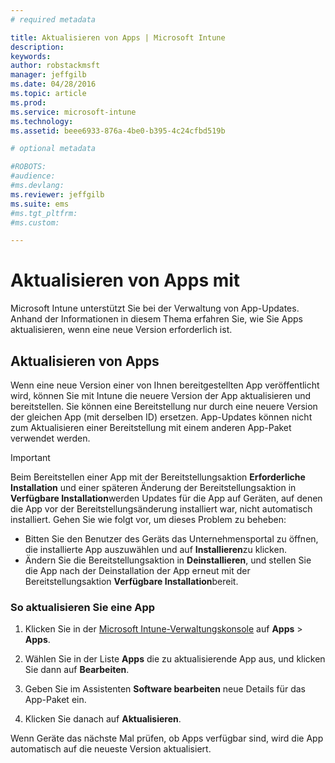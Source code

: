 ```yaml
---
# required metadata

title: Aktualisieren von Apps | Microsoft Intune
description:
keywords:
author: robstackmsft
manager: jeffgilb
ms.date: 04/28/2016
ms.topic: article
ms.prod:
ms.service: microsoft-intune
ms.technology:
ms.assetid: beee6933-876a-4be0-b395-4c24cfbd519b

# optional metadata

#ROBOTS:
#audience:
#ms.devlang:
ms.reviewer: jeffgilb
ms.suite: ems
#ms.tgt_pltfrm:
#ms.custom:

---
```


# Aktualisieren von Apps mit 
Microsoft Intune unterstützt Sie bei der Verwaltung von App-Updates. Anhand der Informationen in diesem Thema erfahren Sie, wie Sie Apps aktualisieren, wenn eine neue Version erforderlich ist.

## Aktualisieren von Apps
Wenn eine neue Version einer von Ihnen bereitgestellten App veröffentlicht wird, können Sie mit Intune die neuere Version der App aktualisieren und bereitstellen. Sie können eine Bereitstellung nur durch eine neuere Version der gleichen App (mit derselben ID) ersetzen. App-Updates können nicht zum Aktualisieren einer Bereitstellung mit einem anderen App-Paket verwendet werden.

> [!IMPORTANT]
> Beim Bereitstellen einer App mit der Bereitstellungsaktion **Erforderliche Installation** und einer späteren Änderung der Bereitstellungsaktion in **Verfügbare Installation**werden Updates für die App auf Geräten, auf denen die App vor der Bereitstellungsänderung installiert war, nicht automatisch installiert. Gehen Sie wie folgt vor, um dieses Problem zu beheben:
> 
> -   Bitten Sie den Benutzer des Geräts das Unternehmensportal zu öffnen, die installierte App auszuwählen und auf **Installieren**zu klicken.
> -   Ändern Sie die Bereitstellungsaktion in **Deinstallieren**, und stellen Sie die App nach der Deinstallation der App erneut mit der Bereitstellungsaktion **Verfügbare Installation**bereit.

### So aktualisieren Sie eine App

1.  Klicken Sie in der [Microsoft Intune-Verwaltungskonsole](https://manage.microsoft.com) auf **Apps** &gt; **Apps**.

2.  Wählen Sie in der Liste **Apps** die zu aktualisierende App aus, und klicken Sie dann auf **Bearbeiten**.

3.  Geben Sie im Assistenten **Software bearbeiten** neue Details für das App-Paket ein.

4.  Klicken Sie danach auf **Aktualisieren**.

Wenn Geräte das nächste Mal prüfen, ob Apps verfügbar sind, wird die App automatisch auf die neueste Version aktualisiert.





<!--HONumber=May16_HO2-->


